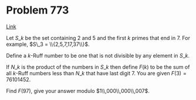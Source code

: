 # Problem 773

[Link](https://projecteuler.net/problem=773)

Let $S\_k$ be the set containing $2$ and $5$ and the first $k$ primes that end in $7$. For example, $S\_3 = \\{2,5,7,17,37\\}$.

Define a $k$-Ruff number to be one that is not divisible by any element in $S\_k$.

If $N\_k$ is the product of the numbers in $S\_k$ then define $F(k)$ to be the sum of all $k$-Ruff numbers less than $N\_k$ that have last digit $7$. You are given $F(3) = 76101452$.

Find $F(97)$, give your answer modulo $1\\,000\\,000\\,007$.